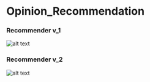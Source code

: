 # Opinion_Recommendation

### Recommender v_1

![alt text](https://github.com/gionanide/Opinion_Recommendation/blob/master/recommenders/recommender_v1.png)


### Recommender v_2

![alt text](https://github.com/gionanide/Opinion_Recommendation/blob/master/recommenders/recommender_v2.png)
